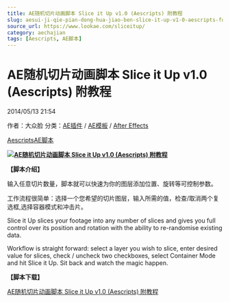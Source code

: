 ```yaml
---
title: AE随机切片动画脚本 Slice it Up v1.0 (Aescripts) 附教程
slug: aesui-ji-qie-pian-dong-hua-jiao-ben-slice-it-up-v1-0-aescripts-fu-jiao-cheng
source_url: https://www.lookae.com/sliceitup/
category: aechajian
tags: [Aescripts, AE脚本]
---
```

# AE随机切片动画脚本 Slice it Up v1.0 (Aescripts) 附教程

2014/05/13 21:54

作者：大众脸
分类：[AE插件](https://www.lookae.com/after-effects/aechajian/) / [AE模板](https://www.lookae.com/after-effects/other-after-effects/) / [After Effects](https://www.lookae.com/after-effects/)

[Aescripts](https://www.lookae.com/tag/aescripts/)[AE脚本](https://www.lookae.com/tag/ae%e8%84%9a%e6%9c%ac/)

**[![AE随机切片动画脚本 Slice it Up v1.0 (Aescripts) 附教程 ](https://www.lookae.com/wp-content/uploads/2014/05/Slice-it-Up.jpg "AE随机切片动画脚本 Slice it Up v1.0 (Aescripts) 附教程 -LookAE.com")](https://www.lookae.com/wp-content/uploads/2014/05/Slice-it-Up.jpg)**

**【脚本介绍】**

输入任意切片数量，脚本就可以快速为你的图层添加位置、旋转等可控制参数。

工作流程很简单：选择一个您希望的切片图层，输入所需的值，检查/取消两个复选框,选择容器模式和冲击片。

Slice it Up slices your footage into any number of slices and gives you full control over its position and rotation with the ability to re-randomise existing data.

Workflow is straight forward: select a layer you wish to slice, enter desired value for slices, check / uncheck two checkboxes, select Container Mode and hit Slice it Up. Sit back and watch the magic happen.

**【脚本下载】**

[AE随机切片动画脚本 Slice it Up v1.0 (Aescripts) 附教程](https://www.400gb.com/file/64625401)
